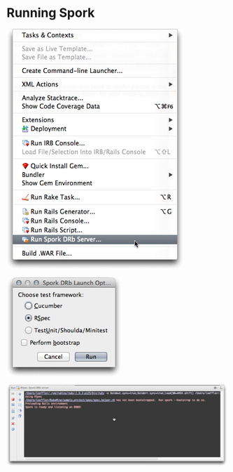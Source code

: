 # Running Spork #


![Spork Server]

![Spork Server Options]

![Spork Server Log]

[Spork Server]: images/RunSporkDRbServer.png

[Spork Server Options]: images/RunSporkDRbServerOptions.png

[Spork Server Log]: images/RunSporkDRbServerLog.png